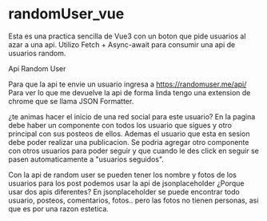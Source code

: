 # randomUser_vue
Esta es una practica sencilla de Vue3 con un boton que pide usuarios al azar a una api.
Utilizo Fetch + Async-await para consumir una api de usuarios random.

<a src="https://randomuser.me/">Api Random User</a>

Para que la api te envie un usuario ingresa a https://randomuser.me/api/
Para ver lo que me devuelve la api de forma linda tengo una extension de chrome que se llama JSON Formatter.

¿te animas hacer el inicio de una red social para este usuario?
En la pagina debe haber un componente con todos los usuario que sigues 
y otro principal con sus posteos de ellos. Ademas el usuario que esta en sesion debe poder realizar una publicacion.
Se podria agregar otro componente con otros usuarios para poder seguir 
y que cuando le des click en seguir se pasen automaticamente a "usuarios seguidos".

Con la api de random user se pueden tener los nombre y fotos de los usuarios
para los post podemos usar la api de jsonplaceholder
¿Porque usar dos apis diferentes? 
En jsonplaceholder se puede encontrar todo usuario, posteos, comentarios, fotos..
pero las fotos no tienen personas, asi que es por una razon estetica.
